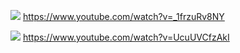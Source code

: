 [![](https://img.youtube.com/vi/_1frzuRv8NY/0.jpg)](https://www.youtube.com/watch?v=_1frzuRv8NY)
https://www.youtube.com/watch?v=_1frzuRv8NY

[![](https://img.youtube.com/vi/UcuUVCfzAkI/0.jpg)](https://www.youtube.com/watch?v=UcuUVCfzAkI)
https://www.youtube.com/watch?v=UcuUVCfzAkI
